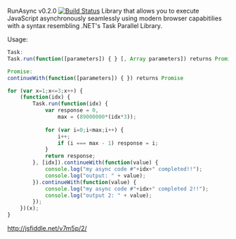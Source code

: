 RunAsync v0.2.0 [![Build Status](https://travis-ci.org/ricmrodrigues/runasync.png?branch=master)](https://travis-ci.org/ricmrodrigues/runasync)
Library that allows you to execute JavaScript asynchronously seamlessly using modern browser capabitilies
with a syntax resembling .NET's Task Parallel Library.

Usage:

```javascript
Task:
Task.run(function([parameters]) { } [, Array parameters]) returns Promise
```

```javascript
Promise:
continueWith(function([parameters]) { }) returns Promise
```

```javascript
for (var x=1;x<=3;x++) {
	(function(idx) {
		Task.run(function(idx) {                
		    var response = 0,
		        max = (89000000*(idx*3));
		    
		    for (var i=0;i<max;i++) {
		        i++;
		        if (i === max - 1) response = i;        
		    }
			return response;
		}, [idx]).continueWith(function(value) {
		    console.log("my async code #"+idx+" completed!!");
		    console.log("output: " + value);
		}).continueWith(function(value) {
		    console.log("my async code #"+idx+" completed 2!!");
		    console.log("output 2: " + value);
		});		
	})(x);
}
```

http://jsfiddle.net/v7m5p/2/
